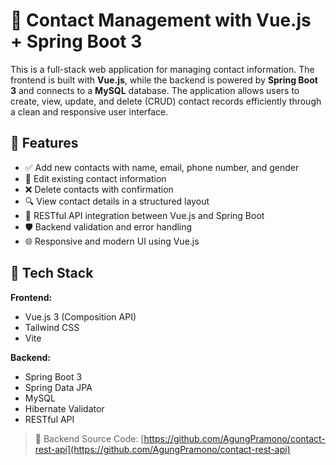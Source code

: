 # 📇 Contact Management with Vue.js + Spring Boot 3

This is a full-stack web application for managing contact information. The frontend is built with **Vue.js**, while the backend is powered by **Spring Boot 3** and connects to a **MySQL** database. The application allows users to create, view, update, and delete (CRUD) contact records efficiently through a clean and responsive user interface.

## 🚀 Features

- ✅ Add new contacts with name, email, phone number, and gender
- 📝 Edit existing contact information
- ❌ Delete contacts with confirmation
- 🔍 View contact details in a structured layout
- 📄 RESTful API integration between Vue.js and Spring Boot
- 🛡️ Backend validation and error handling
- 🌐 Responsive and modern UI using Vue.js

## 🧰 Tech Stack

**Frontend:**
- Vue.js 3 (Composition API)
- Tailwind CSS
- Vite

**Backend:**
- Spring Boot 3
- Spring Data JPA
- MySQL
- Hibernate Validator
- RESTful API

> 🔗 Backend Source Code: [https://github.com/AgungPramono/contact-rest-api](https://github.com/AgungPramono/contact-rest-api)

